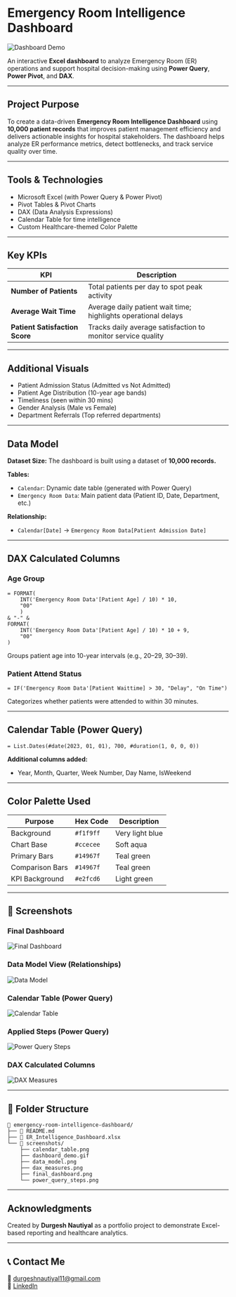 #  Emergency Room Intelligence Dashboard
![Dashboard Demo](screenshots/dashboard_demo.gif)

An interactive **Excel dashboard** to analyze Emergency Room (ER) operations and support hospital decision-making using **Power Query**, **Power Pivot**, and **DAX**.

---

##  Project Purpose
To create a data-driven **Emergency Room Intelligence Dashboard** using **10,000 patient records** that improves patient management efficiency and delivers actionable insights for hospital stakeholders. The dashboard helps analyze ER performance metrics, detect bottlenecks, and track service quality over time.

---

##  Tools & Technologies
-  Microsoft Excel (with Power Query & Power Pivot)
-  Pivot Tables & Pivot Charts
-  DAX (Data Analysis Expressions)
-  Calendar Table for time intelligence
-  Custom Healthcare-themed Color Palette

---

##  Key KPIs
| KPI | Description |
|-----|-------------|
| **Number of Patients** | Total patients per day to spot peak activity |
| **Average Wait Time** | Average daily patient wait time; highlights operational delays |
| **Patient Satisfaction Score** | Tracks daily average satisfaction to monitor service quality |

---

##  Additional Visuals
- Patient Admission Status (Admitted vs Not Admitted)
- Patient Age Distribution (10-year age bands)
- Timeliness (seen within 30 mins)
- Gender Analysis (Male vs Female)
- Department Referrals (Top referred departments)

---

##  Data Model
**Dataset Size:** The dashboard is built using a dataset of **10,000 records.**

**Tables:**
- `Calendar`: Dynamic date table (generated with Power Query)
- `Emergency Room Data`: Main patient data (Patient ID, Date, Department, etc.)

**Relationship:**
- `Calendar[Date]` → `Emergency Room Data[Patient Admission Date]`

---

##  DAX Calculated Columns

###  Age Group
```dax
= FORMAT(
    INT('Emergency Room Data'[Patient Age] / 10) * 10,
    "00"
    )
& "-" &
FORMAT(
    INT('Emergency Room Data'[Patient Age] / 10) * 10 + 9,
    "00"
)
```
Groups patient age into 10-year intervals (e.g., 20–29, 30–39).

###  Patient Attend Status
```dax
= IF('Emergency Room Data'[Patient Waittime] > 30, "Delay", "On Time")
```
Categorizes whether patients were attended to within 30 minutes.

---

##  Calendar Table (Power Query)
```powerquery
= List.Dates(#date(2023, 01, 01), 700, #duration(1, 0, 0, 0))
```

**Additional columns added:**
- Year, Month, Quarter, Week Number, Day Name, IsWeekend

---

##  Color Palette Used
| Purpose | Hex Code | Description |
|---------|----------|-------------|
| Background | `#f1f9ff` | Very light blue |
| Chart Base | `#ccecee` | Soft aqua |
| Primary Bars | `#14967f` | Teal green |
| Comparison Bars | `#14967f` | Teal green |
| KPI Background  | `#e2fcd6` | Light green |

---

## 📸 Screenshots

###  Final Dashboard
![Final Dashboard](screenshots/final_dashboard.png)

###  Data Model View (Relationships)
![Data Model](screenshots/data_model.png)

###  Calendar Table (Power Query)
![Calendar Table](screenshots/calendar_table.png)

###  Applied Steps (Power Query)
![Power Query Steps](screenshots/power_query_steps.png)

###  DAX Calculated Columns
![DAX Measures](screenshots/dax_measures.png)

---


## 📂 Folder Structure
```
📁 emergency-room-intelligence-dashboard/
├── 📄 README.md
├── 📄 ER_Intelligence_Dashboard.xlsx
└── 📁 screenshots/
    ├── calendar_table.png
    ├── dashboard_demo.gif
    ├── data_model.png
    ├── dax_measures.png
    ├── final_dashboard.png
    └── power_query_steps.png

```

---

##  Acknowledgments
Created by **Durgesh Nautiyal** as a portfolio project to demonstrate Excel-based reporting and healthcare analytics.

---

## 📞 Contact Me
📩 durgeshnautiyal11@gmail.com     
🔗 [LinkedIn](https://www.linkedin.com/in/durgesh-nautiyal-95a866223/)
